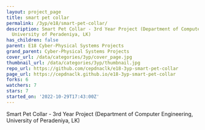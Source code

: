 ```yaml
---
layout: project_page
title: smart pet collar
permalink: /3yp/e18/smart-pet-collar/
description: Smart Pet Collar - 3rd Year Project (Department of Computer Engineering,
  University of Peradeniya, LK)
has_children: false
parent: E18 Cyber-Physical Systems Projects
grand_parent: Cyber-Physical Systems Projects
cover_url: /data/categories/3yp/cover_page.jpg
thumbnail_url: /data/categories/3yp/thumbnail.jpg
repo_url: https://github.com/cepdnaclk/e18-3yp-smart-pet-collar
page_url: https://cepdnaclk.github.io/e18-3yp-smart-pet-collar
forks: 6
watchers: 7
stars: 7
started_on: '2022-10-29T17:43:00Z'
---
```


Smart Pet Collar - 3rd Year Project (Department of Computer Engineering, University of Peradeniya, LK)
